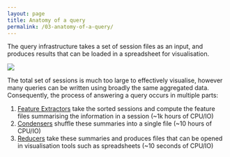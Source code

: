 ```yaml
---
layout: page
title: Anatomy of a query
permalink: /03-anatomy-of-a-query/
---
```


The query infrastructure takes a set of session files as an input, and produces results that can be loaded in a spreadsheet for visualisation.

[![](/Coulomb/assets/instrumentation_pipeline_analysis.png)](/Coulomb/assets/instrumentation_pipeline_analysis.png)

The total set of sessions is much too large to effectively visualise, however many queries can be written using broadly the same aggregated data. Consequently, the process of answering a query occurs in multiple parts:

1. [Feature Extractors](http://dynamods.github.io/Coulomb/03-anatomy-of-a-query/01-feature-extractors/) take the sorted sessions and compute the feature files summarising the information in a session (~1k hours of CPU/IO)
2. [Condensers](http://dynamods.github.io/Coulomb/03-anatomy-of-a-query/02-condensers/) shuffle these summaries into a single file (~10 hours of CPU/IO)
3.  [Reducers](http://dynamods.github.io/Coulomb/03-anatomy-of-a-query/03-reducers/) take these summaries and produces files that can be opened in visualisation tools such as spreadsheets (~10 seconds of CPU/IO)

 
 


